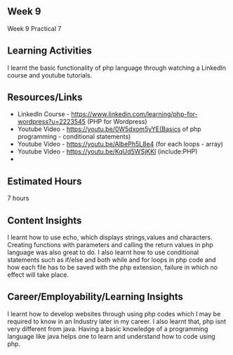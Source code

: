 ## Week 9
Week 9 Practical 7

## Learning Activities
I learnt the basic functionality of php language through watching a LinkedIn course and youtube tutorials.

## Resources/Links
- LinkedIn Course - https://www.linkedin.com/learning/php-for-wordpress?u=2223545 (PHP for Wordpress)
- Youtube Video - https://youtu.be/0W5dxom5yYE(Basics of php programming - conditional statements)
- Youtube Video - https://youtu.be/AlbePh5L8e4 (for each loops - array)
- Youtube Video - https://youtu.be/KqUd5WSjKKI (include:PHP)
- 
## Estimated Hours
7 hours

## Content Insights
I learnt how to use echo, which displays strings,values and characters. Creating functions with parameters and calling the return values in php language was also great to do. I also learnt how to use conditional statements such as if/else and both while and for loops in php code and how each file has to be saved with the php extension, failure in which no effect will take place.

## Career/Employability/Learning Insights
I learnt how to develop websites through using php codes which I may be required to know in an Industry later in my career. 
I also learnt that, php isnt very different from java. Having a basic knowledge of a programming language like java helps one to learn and understand how to code using php.

